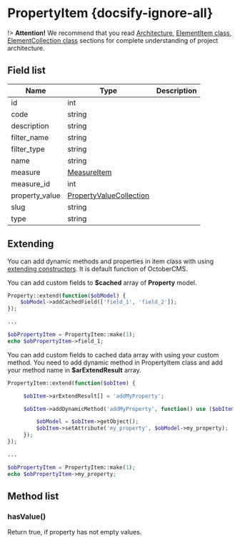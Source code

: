 # PropertyItem {docsify-ignore-all}

!> **Attention!**  We recommend that you read [Architecture](home.md#architecture), [ElementItem class](item-class/item-class.md),
[ElementCollection class](collection-class/collection-class.md) sections for complete understanding of  project architecture.

## Field list

|  Name | Type | Description |
|-------|------|--------|
|id|int|
|code|string|
|description|string|
|filter_name|string|
|filter_type|string|
|name|string|
|measure|[MeasureItem](modules/measure/item/item.md)|
|measure_id|int|
|property_value|[PropertyValueCollection](modules/property-value/collection/collection.md)|
|slug|string|
|type|string|

## Extending

You can add dynamic methods and properties in item class with using [extending constructors](http://octobercms.com/docs/services/behaviors#constructor-extension).
It is default function of OctoberCMS.

You can add custom fields to **$cached** array of **Property** model.
```php
Property::extend(function($obModel) {
    $obModel->addCachedField(['field_1', 'field_2']);
});

...

$obPropertyItem = PropertyItem::make(1);
echo $obPropertyItem->field_1;
```

You can add custom fields to cached data array with using your custom method.
You need to add dynamic method in PropertyItem class and add your method name in **$arExtendResult** array.
```php
PropertyItem::extend(function($obItem) {

     $obItem->arExtendResult[] = 'addMyProperty';

     $obItem->addDynamicMethod('addMyProperty', function() use ($obItem) {

         $obModel = $obItem->getObject();
         $obItem->setAttribute('my_property', $obModel->my_property);
     });
});

...

$obPropertyItem = PropertyItem::make(1);
echo $obPropertyItem->my_property;
```

## Method list

### hasValue()

Return true, if property has not empty values.